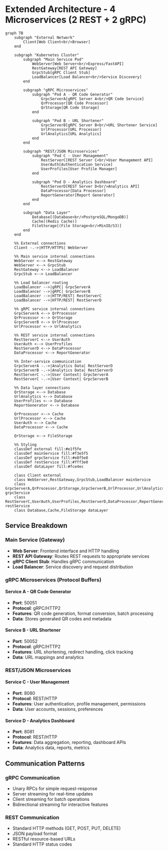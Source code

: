 # Extended Architecture - 4 Microservices (2 REST + 2 gRPC)

```mermaid
graph TB
    subgraph "External Network"
        Client[Web Client<br/>Browser]
    end

    subgraph "Kubernetes Cluster"
        subgraph "Main Service Pod"
            WebServer[Web Server<br/>Express/FastAPI]
            RestGateway[REST API Gateway]
            GrpcStub[gRPC Client Stub]
            LoadBalancer[Load Balancer<br/>Service Discovery]
        end

        subgraph "gRPC Microservices"
            subgraph "Pod A - QR Code Generator"
                GrpcServerA[gRPC Server A<br/>QR Code Service]
                QrProcessor[QR Code Processor]
                QrStorage[QR Code Storage]
            end

            subgraph "Pod B - URL Shortener"
                GrpcServerB[gRPC Server B<br/>URL Shortener Service]
                UrlProcessor[URL Processor]
                UrlAnalytics[URL Analytics]
            end
        end

        subgraph "REST/JSON Microservices"
            subgraph "Pod C - User Management"
                RestServerC[REST Server C<br/>User Management API]
                UserAuth[Authentication Service]
                UserProfiles[User Profile Manager]
            end

            subgraph "Pod D - Analytics Dashboard"
                RestServerD[REST Server D<br/>Analytics API]
                DataProcessor[Data Processor]
                ReportGenerator[Report Generator]
            end
        end

        subgraph "Data Layer"
            Database[(Database<br/>PostgreSQL/MongoDB)]
            Cache[(Redis Cache)]
            FileStorage[(File Storage<br/>MinIO/S3)]
        end
    end

    %% External connections
    Client -.->|HTTP/HTTPS| WebServer

    %% Main service internal connections
    WebServer <--> RestGateway
    WebServer <--> GrpcStub
    RestGateway <--> LoadBalancer
    GrpcStub <--> LoadBalancer

    %% Load balancer routing
    LoadBalancer -->|gRPC| GrpcServerA
    LoadBalancer -->|gRPC| GrpcServerB
    LoadBalancer -->|HTTP/REST| RestServerC
    LoadBalancer -->|HTTP/REST| RestServerD

    %% gRPC service internal connections
    GrpcServerA <--> QrProcessor
    QrProcessor <--> QrStorage
    GrpcServerB <--> UrlProcessor
    UrlProcessor <--> UrlAnalytics

    %% REST service internal connections
    RestServerC <--> UserAuth
    UserAuth <--> UserProfiles
    RestServerD <--> DataProcessor
    DataProcessor <--> ReportGenerator

    %% Inter-service communication
    GrpcServerA -.->|Analytics Data| RestServerD
    GrpcServerB -.->|Analytics Data| RestServerD
    RestServerC -.->|User Context| GrpcServerA
    RestServerC -.->|User Context| GrpcServerB

    %% Data layer connections
    QrStorage <--> Database
    UrlAnalytics <--> Database
    UserProfiles <--> Database
    ReportGenerator <--> Database

    QrProcessor <--> Cache
    UrlProcessor <--> Cache
    UserAuth <--> Cache
    DataProcessor <--> Cache

    QrStorage <--> FileStorage

    %% Styling
    classDef external fill:#e1f5fe
    classDef mainService fill:#f3e5f5
    classDef grpcService fill:#e8f5e8
    classDef restService fill:#fff3e0
    classDef dataLayer fill:#fce4ec

    class Client external
    class WebServer,RestGateway,GrpcStub,LoadBalancer mainService
    class GrpcServerA,QrProcessor,QrStorage,GrpcServerB,UrlProcessor,UrlAnalytics grpcService
    class RestServerC,UserAuth,UserProfiles,RestServerD,DataProcessor,ReportGenerator restService
    class Database,Cache,FileStorage dataLayer
```

## Service Breakdown

### Main Service (Gateway)
- **Web Server**: Frontend interface and HTTP handling
- **REST API Gateway**: Routes REST requests to appropriate services
- **gRPC Client Stub**: Handles gRPC communication
- **Load Balancer**: Service discovery and request distribution

### gRPC Microservices (Protocol Buffers)

#### Service A - QR Code Generator
- **Port**: 50051
- **Protocol**: gRPC/HTTP2
- **Features**: QR code generation, format conversion, batch processing
- **Data**: Stores generated QR codes and metadata

#### Service B - URL Shortener
- **Port**: 50052
- **Protocol**: gRPC/HTTP2
- **Features**: URL shortening, redirect handling, click tracking
- **Data**: URL mappings and analytics

### REST/JSON Microservices

#### Service C - User Management
- **Port**: 8080
- **Protocol**: REST/HTTP
- **Features**: User authentication, profile management, permissions
- **Data**: User accounts, sessions, preferences

#### Service D - Analytics Dashboard
- **Port**: 8081
- **Protocol**: REST/HTTP
- **Features**: Data aggregation, reporting, dashboard APIs
- **Data**: Analytics data, reports, metrics

## Communication Patterns

### gRPC Communication
- Unary RPCs for simple request-response
- Server streaming for real-time updates
- Client streaming for batch operations
- Bidirectional streaming for interactive features

### REST Communication
- Standard HTTP methods (GET, POST, PUT, DELETE)
- JSON payload format
- RESTful resource-based URLs
- Standard HTTP status codes